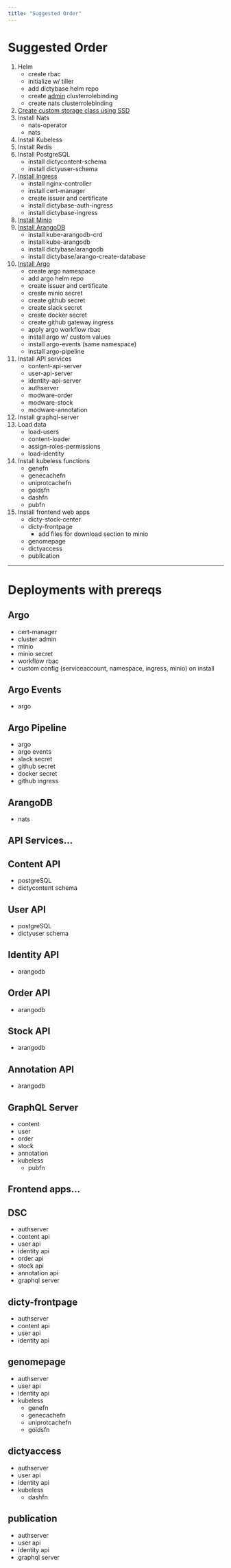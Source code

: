 ```yaml
---
title: "Suggested Order"
---
```


# Suggested Order

1. Helm
   - create rbac
   - initialize w/ tiller
   - add dictybase helm repo
   - create [admin](admin.md) clusterrolebinding
   - create nats clusterrolebinding
2. [Create custom storage class using SSD](storageclass.md)
3. Install Nats
   - nats-operator
   - nats
4. Install Kubeless
5. Install Redis
6. Install PostgreSQL
   - install dictycontent-schema
   - install dictyuser-schema
7. [Install Ingress](ingress.md)
   - install nginx-controller
   - install cert-manager
   - create issuer and certificate
   - install dictybase-auth-ingress
   - install dictybase-ingress
8. [Install Minio](minio.md)
9. [Install ArangoDB](arangodb.md)
   - install kube-arangodb-crd
   - install kube-arangodb
   - install dictybase/arangodb
   - install dictybase/arango-create-database
10. [Install Argo](argoevents.md)
    - create argo namespace
    - add argo helm repo
    - create issuer and certificate
    - create minio secret
    - create github secret
    - create slack secret
    - create docker secret
    - create github gateway ingress
    - apply argo workflow rbac
    - install argo w/ custom values
    - install argo-events (same namespace)
    - install argo-pipeline
11. Install API services
    - content-api-server
    - user-api-server
    - identity-api-server
    - authserver
    - modware-order
    - modware-stock
    - modware-annotation
12. Install graphql-server
13. Load data
    - load-users
    - content-loader
    - assign-roles-permissions
    - load-identity
14. Install kubeless functions
    - genefn
    - genecachefn
    - uniprotcachefn
    - goidsfn
    - dashfn
    - pubfn
15. Install frontend web apps
    - dicty-stock-center
    - dicty-frontpage
      - add files for download section to minio
    - genomepage
    - dictyaccess
    - publication

---

# Deployments with prereqs

## Argo

- cert-manager
- cluster admin
- minio
- minio secret
- workflow rbac
- custom config (serviceaccount, namespace, ingress, minio) on install

## Argo Events

- argo

## Argo Pipeline

- argo
- argo events
- slack secret
- github secret
- docker secret
- github ingress

## ArangoDB

- nats

## API Services...

## Content API

- postgreSQL
- dictycontent schema

## User API

- postgreSQL
- dictyuser schema

## Identity API

- arangodb

## Order API

- arangodb

## Stock API

- arangodb

## Annotation API

- arangodb

## GraphQL Server

- content
- user
- order
- stock
- annotation
- kubeless
  - pubfn

## Frontend apps...

## DSC

- authserver
- content api
- user api
- identity api
- order api
- stock api
- annotation api
- graphql server

## dicty-frontpage

- authserver
- content api
- user api
- identity api

## genomepage

- authserver
- user api
- identity api
- kubeless
  - genefn
  - genecachefn
  - uniprotcachefn
  - goidsfn

## dictyaccess

- authserver
- user api
- identity api
- kubeless
  - dashfn

## publication

- authserver
- user api
- identity api
- graphql server
